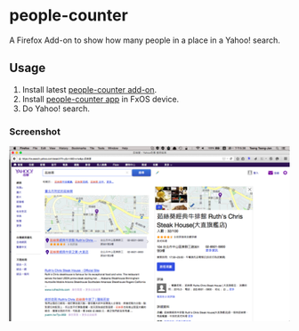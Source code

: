 # people-counter
A Firefox Add-on to show how many people in a place in a Yahoo! search.

## Usage
1. Install latest [people-counter add-on](https://github.com/evanxd/people-counter/tree/master/add-on/build).
2. Install [people-counter app](https://github.com/evanxd/people-counter/tree/master/app) in FxOS device.
3. Do Yahoo! search.

### Screenshot
![Yahoo! Search](images/yahoo-search.png)
